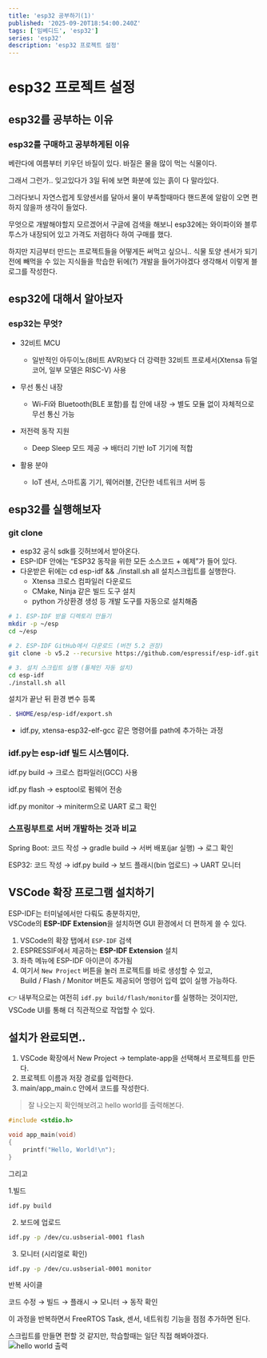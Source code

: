 ```yaml
---
title: 'esp32 공부하기(1)'
published: '2025-09-20T18:54:00.240Z'
tags: ['임베디드', 'esp32']
series: 'esp32'
description: 'esp32 프로젝트 설정'
---
```


# esp32 프로젝트 설정

## esp32를 공부하는 이유

### esp32를 구매하고 공부하게된 이유

베란다에 여름부터 키우던 바질이 있다. 바질은 물을 많이 먹는 식물이다.

그래서 그런가.. 잊고있다가 3일 뒤에 보면 화분에 있는 흙이 다 말라있다.

그러다보니 자연스럽게 토양센서를 달아서 물이 부족할때마다 핸드폰에 알람이 오면 편하지 않을까 생각이 들었다.

무엇으로 개발해야할지 모르겠어서 구글에 검색을 해보니 esp32에는 와이파이와 블루투스가 내장되어 있고 가격도 저렴하다 하여 구매를 했다.

하지만 지금부터 만드는 프로젝트들을 어떻게든 써먹고 싶으니.. 식물 토양 센서가 되기전에 빼먹을 수 있는 지식들을 학습한 뒤에(?) 개발을 들어가야겠다 생각해서 이렇게 블로그를 작성한다.

## esp32에 대해서 알아보자

### esp32는 무엇?

- 32비트 MCU
  - 일반적인 아두이노(8비트 AVR)보다 더 강력한 32비트 프로세서(Xtensa 듀얼코어, 일부 모델은 RISC-V) 사용

- 무선 통신 내장
  - Wi-Fi와 Bluetooth(BLE 포함)를 칩 안에 내장 → 별도 모듈 없이 자체적으로 무선 통신 가능

- 저전력 동작 지원
  - Deep Sleep 모드 제공 → 배터리 기반 IoT 기기에 적합

- 활용 분야
  - IoT 센서, 스마트홈 기기, 웨어러블, 간단한 네트워크 서버 등

## esp32를 실행해보자

### git clone

- esp32 공식 sdk를 깃허브에서 받아온다.
- ESP-IDF 안에는 “ESP32 동작을 위한 모든 소스코드 + 예제”가 들어 있다.
- 다운받은 뒤에는 cd esp-idf && ./install.sh all 설치스크립트를 실행한다.
  - Xtensa 크로스 컴파일러 다운로드
  - CMake, Ninja 같은 빌드 도구 설치
  - python 가상환경 생성 등 개발 도구를 자동으로 설치해줌

```bash
# 1. ESP-IDF 받을 디렉토리 만들기
mkdir -p ~/esp
cd ~/esp

# 2. ESP-IDF GitHub에서 다운로드 (버전 5.2 권장)
git clone -b v5.2 --recursive https://github.com/espressif/esp-idf.git

# 3. 설치 스크립트 실행 (툴체인 자동 설치)
cd esp-idf
./install.sh all

```

설치가 끝난 뒤 환경 변수 등록

```bash
. $HOME/esp/esp-idf/export.sh
```

- idf.py, xtensa-esp32-elf-gcc 같은 명령어를 path에 추가하는 과정

### idf.py는 esp-idf 빌드 시스템이다.

idf.py build → 크로스 컴파일러(GCC) 사용

idf.py flash → esptool로 펌웨어 전송

idf.py monitor → miniterm으로 UART 로그 확인

### 스프링부트로 서버 개발하는 것과 비교

Spring Boot: 코드 작성 → gradle build → 서버 배포(jar 실행) → 로그 확인

ESP32: 코드 작성 → idf.py build → 보드 플래시(bin 업로드) → UART 모니터

## VSCode 확장 프로그램 설치하기

ESP-IDF는 터미널에서만 다뤄도 충분하지만,  
VSCode의 **ESP-IDF Extension**을 설치하면 GUI 환경에서 더 편하게 쓸 수 있다.

1. VSCode의 확장 탭에서 `ESP-IDF` 검색
2. ESPRESSIF에서 제공하는 **ESP-IDF Extension** 설치
3. 좌측 메뉴에 ESP-IDF 아이콘이 추가됨
4. 여기서 `New Project` 버튼을 눌러 프로젝트를 바로 생성할 수 있고,  
   Build / Flash / Monitor 버튼도 제공되어 명령어 입력 없이 실행 가능하다.

👉 내부적으로는 여전히 `idf.py build/flash/monitor`를 실행하는 것이지만,  
VSCode UI를 통해 더 직관적으로 작업할 수 있다.

## 설치가 완료되면..

1. VSCode 확장에서 New Project -> template-app을 선택해서 프로젝트를 만든다.
2. 프로젝트 이름과 저장 경로를 입력한다.
3. main/app_main.c 안에서 코드를 작성한다.

> 잘 나오는지 확인해보려고 hello world를 출력해본다.

```C
#include <stdio.h>

void app_main(void)
{
    printf("Hello, World!\n");
}
```

그리고

1.빌드

```bash
idf.py build
```

2. 보드에 업로드

```bash
idf.py -p /dev/cu.usbserial-0001 flash
```

3. 모니터 (시리얼로 확인)

```bash
idf.py -p /dev/cu.usbserial-0001 monitor
```

반복 사이클

코드 수정 → 빌드 → 플래시 → 모니터 → 동작 확인

이 과정을 반복하면서 FreeRTOS Task, 센서, 네트워킹 기능을 점점 추가하면 된다.

스크립트를 만들면 편할 것 같지만, 학습할때는 일단 직접 해봐야겠다.
![hello world 출력](<images/esp32/esp32(1).png>)
